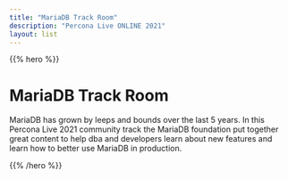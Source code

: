 ```yaml
---
title: "MariaDB Track Room"
description: "Percona Live ONLINE 2021"
layout: list
---
```


{{% hero %}}

# MariaDB Track Room

MariaDB has grown by leeps and bounds over the last 5 years.  In this Percona Live 2021 community track the MariaDB foundation put together great content to help dba and developers learn about new features and learn how to better use MariaDB in production.

{{% /hero %}}
